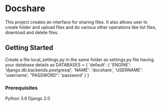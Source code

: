 # Docshare
This project creates an interface for sharing files.
It also allows user to create folder and upload files and do various other operations like list files, download and delete files. 

## Getting Started
Create a file local_settings.py in the same folder as settings.py file having your database details as
    DATABASES = {
        'default': {
            'ENGINE': 'django.db.backends.postgresql',
            'NAME': 'docshare',
            'USERNAME': 'username',
            "PASSWORD": 'password'
        }
    }

### Prerequisites

Python 3.6
Django 2.0

